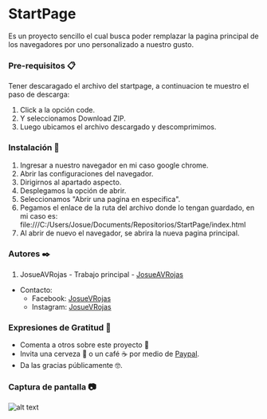 # StartPage 

Es un proyecto sencillo el cual busca poder remplazar la pagina principal de los navegadores por uno personalizado a nuestro gusto.


### Pre-requisitos 📋

Tener descaragado el archivo del startpage, a continuacion te muestro el paso de descarga:
1. Click a la opción code.
2. Y seleccionamos Download ZIP.
3. Luego ubicamos el archivo descargado y descomprimimos.



### Instalación 🔧
1. Ingresar a nuestro navegador en mi caso google chrome.
2. Abrir las configuraciones del navegador.
3. Dirigirnos al apartado aspecto.
4. Desplegamos la opción de abrir.
5. Seleccionamos "Abrir una pagina en especifica".
6. Pegamos el enlace de la ruta del archivo donde lo tengan guardado, en mi caso es: file:///C:/Users/Josue/Documents/Repositorios/StartPage/index.html
7. Al abrir de nuevo el navegador, se abrira la nueva pagina principal.


### Autores ✒️
1. JosueAVRojas - Trabajo principal -  [JosueAVRojas](https://github.com/JosueAVRojas)
* Contacto:
  *  Facebook: [JosueVRojas](https://www.facebook.com/JOSUEROJAS15071999/)
  *  Instagram: [JosueVRojas](https://www.instagram.com/JosueVRojas/)

### Expresiones de Gratitud 🎁
* Comenta a otros sobre este proyecto 📢
* Invita una cerveza 🍺 o un café ☕ por medio de [Paypal](paypal.me/JosueAVRojas).
* Da las gracias públicamente 🤓.


### Captura de pantalla 📷
 ![alt text](https://github.com/JosueAVRojas/StartPage/blob/main/capturas/1.png) 
